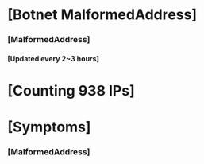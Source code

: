 # [Botnet MalformedAddress]
### [MalformedAddress]
#### [Updated every 2~3 hours]

# [Counting 938 IPs]

# [Symptoms] 
###   [MalformedAddress]
